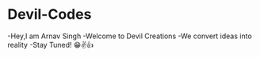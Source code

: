 # Devil-Codes
-Hey,I am Arnav Singh
-Welcome to Devil Creations
-We convert ideas into reality
-Stay Tuned!
😁✌👍
